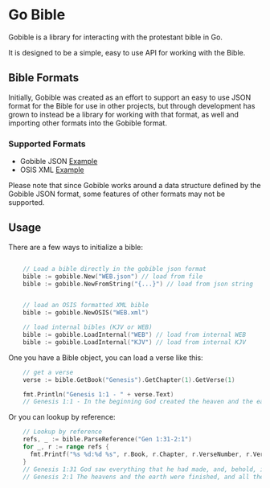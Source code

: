 # Go Bible

Gobible is a library for interacting with the protestant bible in Go.

It is designed to be a simple, easy to use API for working with the Bible.

## Bible Formats

Initially, Gobible was created as an effort to support an easy to use JSON format for the Bible for use in other projects,
but through development has grown to instead be a library for working with that format, as well and importing other formats into the Gobible format.
### Supported Formats
- Gobible JSON [Example](https://raw.githubusercontent.com/applehat/gobible/master/data/WEB.json)
- OSIS XML [Example](https://raw.githubusercontent.com/applehat/gobible/master/data/WEB.xml)


Please note that since Gobible works around a data structure defined by the Gobible JSON format, some features of other formats may not be supported.




## Usage

There are a few ways to initialize a bible:

```go

    // Load a bible directly in the gobible json format
    bible := gobible.New("WEB.json") // load from file
    bible := gobible.NewFromString("{...}") // load from json string


    // load an OSIS formatted XML bible
    bible := gobible.NewOSIS("WEB.xml")

    // load internal bibles (KJV or WEB)
    bible := gobible.LoadInternal("WEB") // load from internal WEB
    bible := gobible.LoadInternal("KJV") // load from internal KJV

```

One you have a Bible object, you can load a verse like this:

```go
    // get a verse
    verse := bible.GetBook("Genesis").GetChapter(1).GetVerse(1)

    fmt.Println("Genesis 1:1 - " + verse.Text)
    // Genesis 1:1 - In the beginning God created the heaven and the earth.

```

Or you can lookup by reference:

```go
    // Lookup by reference
    refs, _ := bible.ParseReference("Gen 1:31-2:1")
    for _, r := range refs {
      fmt.Printf("%s %d:%d %s", r.Book, r.Chapter, r.VerseNumber, r.Verse.Text)
    }
    // Genesis 1:31 God saw everything that he had made, and, behold, it was very good. There was evening and there was morning, the sixth day.
    // Genesis 2:1 The heavens and the earth were finished, and all the host of them.

```